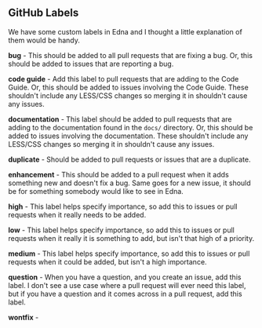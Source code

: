**GitHub Labels**
---

We have some custom labels in Edna and I thought a little explanation of them would be handy.

**bug** - This should be added to all pull requests that are fixing a bug. Or, this should be added to issues that are reporting a bug.

**code guide** - Add this label to pull requests that are adding to the Code Guide. Or, this should be added to issues involving the Code Guide. These shouldn't include any LESS/CSS changes so merging it in shouldn't cause any issues.

**documentation** - This label should be added to pull requests that are adding to the documentation found in the `docs/` directory. Or, this should be added to issues involving the documentation. These shouldn't include any LESS/CSS changes so merging it in shouldn't cause any issues.

**duplicate** - Should be added to pull requests or issues that are a duplicate.

**enhancement** - This should be added to a pull request when it adds something new and doesn't fix a bug. Same goes for a new issue, it should be for something somebody would like to see in Edna.

**high** - This label helps specify importance, so add this to issues or pull requests when it really needs to be added.

**low** - This label helps specify importance, so add this to issues or pull requests when it really it is something to add, but isn't that high of a priority.

**medium** - This label helps specify importance, so add this to issues or pull requests when it could be added, but isn't a high importance.

**question** - When you have a question, and you create an issue, add this label. I don't see a use case where a pull request will ever need this label, but if you have a question and it comes across in a pull request, add this label.

**wontfix** - 
